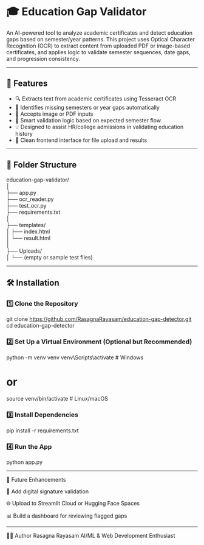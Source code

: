 # 🎓 Education Gap Validator

An AI-powered tool to analyze academic certificates and detect education gaps based on semester/year patterns. This project uses Optical Character Recognition (OCR) to extract content from uploaded PDF or image-based certificates, and applies logic to validate semester sequences, date gaps, and progression consistency.

---

## 🚀 Features

- 🔍 Extracts text from academic certificates using Tesseract OCR
- 📅 Identifies missing semesters or year gaps automatically
- 📄 Accepts image or PDF inputs
- 🧠 Smart validation logic based on expected semester flow
- 💡 Designed to assist HR/college admissions in validating education history
- 🎨 Clean frontend interface for file upload and results

---

## 📁 Folder Structure

education-gap-validator/  
│  
├── app.py  
├── ocr_reader.py          
├── test_ocr.py             
├── requirements.txt       
│   
├── templates/  
│   ├── index.html    
│   └── result.html   
│  
├── Uploads/  
│   └── (empty or sample test files)    


---

## 🛠️ Installation

### 1️⃣ Clone the Repository
git clone https://github.com/RasagnaRayasam/education-gap-detector.git
cd education-gap-detector


### 2️⃣ Set Up a Virtual Environment (Optional but Recommended)
python -m venv venv
venv\Scripts\activate   # Windows
# or
source venv/bin/activate  # Linux/macOS


### 3️⃣ Install Dependencies
pip install -r requirements.txt


### 4️⃣ Run the App
python app.py

---

📌 Future Enhancements

📝 Add digital signature validation

🌐 Upload to Streamlit Cloud or Hugging Face Spaces

📊 Build a dashboard for reviewing flagged gaps

---

👩‍💻 Author
Rasagna Rayasam
AI/ML & Web Development Enthusiast
